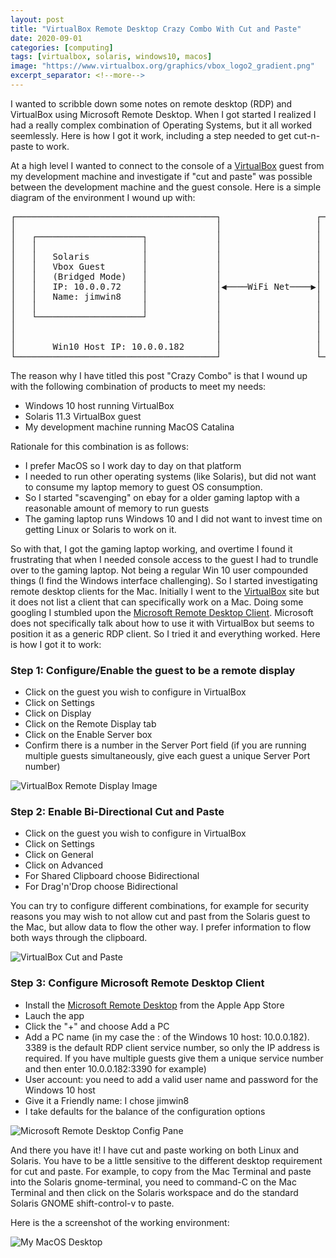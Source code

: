 ```yaml
---
layout: post
title: "VirtualBox Remote Desktop Crazy Combo With Cut and Paste"
date: 2020-09-01
categories: [computing]
tags: [virtualbox, solaris, windows10, macos]
image: "https://www.virtualbox.org/graphics/vbox_logo2_gradient.png"
excerpt_separator: <!--more-->
---
```


I wanted to scribble down some notes on remote desktop (RDP) and VirtualBox
using Microsoft Remote Desktop. When I got started I realized I had
a really complex combination of Operating Systems, but it all worked
seemlessly. Here is how I got it work, including a step needed to get
cut-n-paste to work.

<!--more-->

At a high level I wanted to connect to the console of a
[VirtualBox](https://www.virtualbox.org) guest from my development machine and
investigate if "cut and paste" was possible between the development machine
and the guest console. Here is a simple diagram of the environment I wound up
with:

<pre>
┌──────────────────────────────────────┐                  ┌──────────────────────────────────────┐
│                                      │                  │                                      │
│   ┌────────────────────┐             │                  │   ┌────────────────────┐             │
│   │                    │             │                  │   │                    │             │
│   │   Solaris          │             │                  │   │   Microsoft        │             │
│   │   Vbox Guest       │             │                  │   │   Remote Desktop   │             │
│   │   (Bridged Mode)   │             │                  │   │                    │             │
│   │   IP: 10.0.0.72    │             │◀────WiFi Net────▶│   │                    │             │
│   │   Name: jimwin8    │             │                  │   │                    │             │
│   │                    │             │                  │   │                    │             │
│   └────────────────────┘             │                  │   └────────────────────┘             │
│                                      │                  │                                      │
│                                      │                  │                                      │
│       Win10 Host IP: 10.0.0.182      │                  │       MacOS (machine I type on)      │
└──────────────────────────────────────┘                  └──────────────────────────────────────┘
</pre>

The reason why I have titled this post "Crazy Combo" is that I wound up with the
following combination of products to meet my needs:

- Windows 10 host running VirtualBox
- Solaris 11.3 VirtualBox guest
- My development machine running MacOS Catalina

Rationale for this combination is as follows:

- I prefer MacOS so I work day to day on that platform
- I needed to run other operating systems (like Solaris), but did not want to
  consume my laptop memory to guest OS consumption.
- So I started "scavenging" on ebay for a older gaming laptop with a
  reasonable amount of memory to run guests
- The gaming laptop runs Windows 10 and I did not want to invest time on
  getting Linux or Solaris to work on it.

So with that, I got the gaming laptop working, and overtime I found it 
frustrating that when I needed console access to the guest I had to trundle over to the
gaming laptop. Not being a regular Win 10 user compounded things (I find the
Windows interface challenging). So I started
investigating remote desktop clients for the Mac. Initially I went to the
[VirtualBox](https://www.virtualbox.org/manual/UserManual.html#rdp-viewers)
site but it does not list a client that can specifically work on a Mac. Doing
some googling I stumbled upon the [Microsoft Remote
Desktop Client](https://docs.microsoft.com/en-us/windows-server/remote/remote-desktop-services/clients/remote-desktop-mac).
Microsoft does not specifically talk about how to use it with VirtualBox but
seems to position it as a generic RDP client. So I tried it and everything
worked. Here is how I got it to work:

### Step 1: Configure/Enable the guest to be a remote display

- Click on the guest you wish to configure in VirtualBox
- Click on Settings
- Click on Display
- Click on the Remote Display tab
- Click on the Enable Server box
- Confirm there is a number in the Server Port field (if you are running
  multiple guests simultaneously, give each guest a unique Server Port number)

![VirtualBox Remote Display
Image](https://jimhall.github.io/assets/images/rdpconfig.png)

### Step 2: Enable Bi-Directional Cut and Paste

- Click on the guest you wish to configure in VirtualBox
- Click on Settings
- Click on General
- Click on Advanced
- For Shared Clipboard choose Bidirectional
- For Drag'n'Drop choose Bidirectional

You can try to configure different combinations, for example for security
reasons you may wish to not allow cut and past from the Solaris guest to the
Mac, but allow data to flow the other way. I prefer information to flow both
ways through the clipboard.

![VirtualBox Cut and
Paste](https://jimhall.github.io/assets/images/cutnpaste.png)

### Step 3: Configure Microsoft Remote Desktop Client

- Install the [Microsoft Remote
  Desktop](https://apps.apple.com/us/app/microsoft-remote-desktop/id1295203466?mt=12)
  from the Apple App Store
- Lauch the app
- Click the "+" and choose Add a PC
- Add a PC name (in my case the <IP address>:<service number> of the Windows 10 host:
  10.0.0.182). 3389 is the default RDP client service number, so only the IP
  address is required. If you have multiple guests give them a unique service
  number and then enter 10.0.0.182:3390 for example)
- User account: you need to add a valid user name and password for the Windows
  10 host
- Give it a Friendly name: I chose jimwin8
- I take defaults for the balance of the configuration options

![Microsoft Remote Desktop Config
Pane](https://jimhall.github.io/assets/images/msrdcp.png)

And there you have it! I have cut and paste working on both Linux and Solaris.
You have to be a little sensitive to the different desktop requirement for cut
and paste. For example, to copy from the Mac Terminal and paste into the
Solaris gnome-terminal, you need to command-C on the Mac Terminal and then
click on the Solaris workspace and do the standard Solaris GNOME
shift-control-v to paste.

Here is the a screenshot of the working environment:

![My MacOS Desktop](https://jimhall.github.io/assets/images/macdesktop.png)
